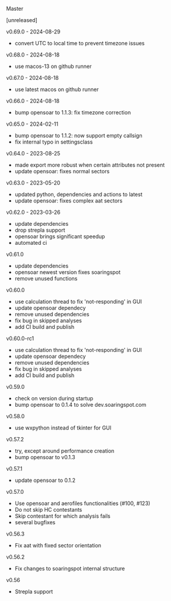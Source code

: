 Master

[unreleased]

v0.69.0 - 2024-08-29
- convert UTC to local time to prevent timezone issues

v0.68.0 - 2024-08-18
- use macos-13 on github runner

v0.67.0 - 2024-08-18
- use latest macos on github runner

v0.66.0 - 2024-08-18
- bump opensoar to 1.1.3: fix timezone correction

v0.65.0 - 2024-02-11
- bump opensoar to 1.1.2: now support empty callsign
- fix internal typo in settingsclass

v0.64.0 - 2023-08-25
- made export more robust when certain attributes not present
- update opensoar: fixes normal sectors

v0.63.0 - 2023-05-20
- updated python, dependencies and actions to latest
- update opensoar: fixes complex aat sectors

v0.62.0 - 2023-03-26
- update dependencies
- drop strepla support
- opensoar brings significant speedup
- automated ci

v0.61.0
- update dependencies
- opensoar newest version fixes soaringspot
- remove unused functions

v0.60.0
- use calculation thread to fix 'not-responding' in GUI
- update opensoar dependecy
- remove unused dependencies
- fix bug in skipped analyses
- add CI build and publish

v0.60.0-rc1
- use calculation thread to fix 'not-responding' in GUI
- update opensoar dependecy
- remove unused dependencies
- fix bug in skipped analyses
- add CI build and publish

v0.59.0
- check on version during startup
- bump opensoar to 0.1.4 to solve dev.soaringspot.com

v0.58.0
- use wxpython instead of tkinter for GUI

v0.57.2
- try, except around performance creation
- bump opensoar to v0.1.3

v0.57.1
- update opensoar to 0.1.2

v0.57.0
- Use opensoar and aerofiles functionalities (#100, #123)
- Do not skip HC contestants
- Skip contestant for which analysis fails
- several bugfixes

v0.56.3
- Fix aat with fixed sector orientation

v0.56.2
- Fix changes to soaringspot internal structure

v0.56
- Strepla support
